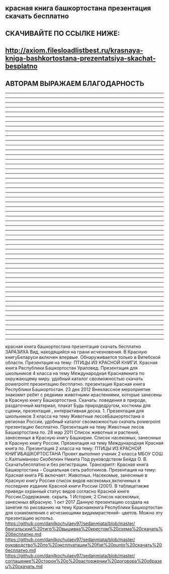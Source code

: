 красная книга башкортостана презентация скачать бесплатно
--------------------------------------------------
СКАЧИВАЙТЕ ПО ССЫЛКЕ НИЖЕ:
--------------------------------------------------
http://axiom.filesloadlistbest.ru/krasnaya-kniga-bashkortostana-prezentatsiya-skachat-besplatno
--------------------------------------------------
АВТОРАМ ВЫРАЖАЕМ БЛАГОДАРНОСТЬ
--------------------------------------------------
--------------------------------------------------
--------------------------------------------------
--------------------------------------------------
--------------------------------------------------
--------------------------------------------------
--------------------------------------------------
--------------------------------------------------
--------------------------------------------------
--------------------------------------------------
--------------------------------------------------
--------------------------------------------------
--------------------------------------------------
--------------------------------------------------
--------------------------------------------------
--------------------------------------------------
--------------------------------------------------
--------------------------------------------------
--------------------------------------------------
--------------------------------------------------
--------------------------------------------------
--------------------------------------------------
--------------------------------------------------
--------------------------------------------------
--------------------------------------------------
--------------------------------------------------
--------------------------------------------------
--------------------------------------------------
--------------------------------------------------
--------------------------------------------------
--------------------------------------------------
--------------------------------------------------
--------------------------------------------------
--------------------------------------------------
--------------------------------------------------
--------------------------------------------------
--------------------------------------------------
--------------------------------------------------
--------------------------------------------------
--------------------------------------------------
--------------------------------------------------
--------------------------------------------------
--------------------------------------------------
--------------------------------------------------
--------------------------------------------------
--------------------------------------------------
--------------------------------------------------
--------------------------------------------------
--------------------------------------------------
--------------------------------------------------
--------------------------------------------------
--------------------------------------------------
--------------------------------------------------
--------------------------------------------------
красная книга башкортостана презентация скачать бесплатно ЗАРАЗИХА Вид, находящийся на грани исчезновения. В Красную книгуБеларуси включен впервые. Обнаруживается только в Витебской области. Презентация на тему: ПТИЦЫ ИЗ КРАСНОЙ КНИГИ. Красная книга Республики Башкортостан  Ураловед. Презентация для школьников 4 класса на тему Международная Краснаякнига  по окружающему миру.   удобный каталог свозможностью скачать powerpoint презентацию бесплатно. презентация Красная книга Республики Башкортостан. 23 дек 2012  Внеклассное мероприятие знакомит ребят с редкими животными ирастениями, которые занесены в Красную книгу Башкортостана.  Скачать: поведения в природе, раздаточный материал, плакат Будь природедругом, костюмы для сценки, презентация , интерактивная доска. 1. Презентация для школьников 3 класса на тему Животные лесовБашкортостана о регионах России.   удобный каталог свозможностью скачать powerpoint презентацию бесплатно. Презентация на тему Животные лесов Башкортостана по. 28 мар 2011  Список животных и растений, занесенных в Красную книгу Башкирии. Список насекомых, занеснных в Красную книгу России. Презентация на тему Международная Красная книга  по. Презентация 2 класса на тему: ПТИЦЫ ИЗ КРАСНОЙ КНИГИБАШКОРТОСТАНА Проект выполнил ученик 2 класса МБОУ СОШ с.Калтыманово Скобелкин Никита Под руководством Бейда О. В. Скачатьбесплатно и без регистрации.  Транскрипт:
Красная книга Башкортостана - Социальная сеть работников. Презентация на тему: Красная книга РБ включает: Животных. Насекомые, занеснные в Красную книгу России  список видов насекомых,включнных в последнее издание Красной книги России (2001). В таблицетакже приведн охранный статус видов согласно Красной книге России.Содержание. скрыть. 1 История; 2 Список насекомых, занеснных вКрасную. 1 окт 2017  Данную презентацию создала на занятие по рисованию на тему Краснаякнига Республики Башкортостан для ознакомления с исчезающими видамирастений- цветов. Можно эту презентацию использ.
https://github.com/danilkochulaev97/sedanmiata/blob/master/бенгальский%20тигр%20вышивка%20крестом%20схема%20скачать%20бесплатно.md
https://github.com/danilkochulaev97/sedanmiata/blob/master/руководство%20по%20эксплуатации%20fiat%20punto%20скачать%20бесплатно.md
https://github.com/danilkochulaev97/sedanmiata/blob/master/соглашение%20сторон%20о%20расторжении%20договора%20образец%20скачать.md